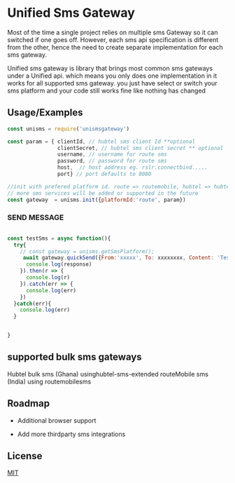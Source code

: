 
# Unified Sms Gateway

Most of the time a single project relies on multiple sms Gateway so it can switched if one goes off.
However, each sms api specification is different from the other, hence the need to create separate implementation
for each sms gateway.

Unified sms gateway is library that brings most common sms gateways under a Unified api.
which means you only does one implementation in it works for all supported sms gateway. 
you just have select or switch your sms platform and your code still works fine like nothing has changed


## Usage/Examples

```javascript
const unisms = require('unismsgateway')

const param = { clientId, // hubtel sms client Id **optional
                clientSecret, // hubtel sms client secret ** optional
                username, // username for route sms
                password, // password for route sms
                host,  // host address eg. rslr.connectbind.....
                port} // port defaults to 8080

//init with prefered platform id. route => routemobile, hubtel => hubtel sms
// more sms services will be added or supported in the future
const gateway  = unisms.init({platformId:'route', param})

```

### SEND MESSAGE
```javascript

const testSms = async function(){
  try{
    // const gateway = unisms.getSmsPlatform();
     await gateway.quickSend({From:'xxxxx', To: xxxxxxxx, Content: 'Testing unisms', Type: 0}, (response)=>{
      console.log(response)
    }).then(r => {
      console.log(r)
    }).catch(err => {
      console.log(err)
    })
  }catch(err){
    console.log(err)
  }


}

```


## supported bulk sms gateways

Hubtel bulk sms (Ghana) usinghubtel-sms-extended
routeMobile sms (India) using routemobilesms



## Roadmap

- Additional browser support

- Add more thirdparty sms integrations


## License

[MIT](https://choosealicense.com/licenses/mit/)


